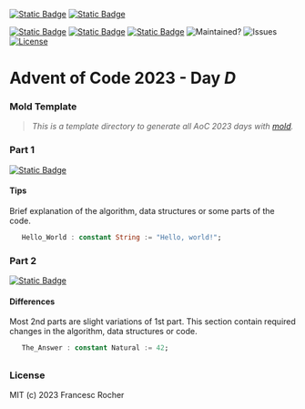 [![Static Badge](https://img.shields.io/badge/Advent_of_Ada-Coding_for_a_cause-darkviolet?style=for-the-badge)](https://blog.adacore.com/announcing-advent-of-ada-2023-coding-for-a-cause)
[![Static Badge](https://img.shields.io/badge/Posted_To-Forum_Ada_Lang-darkcyan?style=for-the-badge)](https://forum.ada-lang.io/t/charity-advent-of-ada-spark-2023-submissions)

[![Static Badge](https://img.shields.io/badge/AoC-2023-blue)](https://adventofcode.com/2023)
[![Static Badge](https://img.shields.io/badge/Ada-2022-blue)](https://ada-lang.io/docs/arm)
[![Static Badge](https://img.shields.io/badge/Build_with-Alire-blue)](https://alire.ada.dev/)
![Maintained?](https://img.shields.io/badge/Maintained%3F-yes-33aa33)
![Issues](https://img.shields.io/github/issues/rocher/advent-of-code.svg?label=Issues&color=grey)
[![License](https://img.shields.io/github/license/rocher/advent-of-code.svg?label=License&color=blue)](https://github.com/rocher/advent-of-code/blob/main/LICENSE)

##
# Advent of Code 2023 - Day *D*

### Mold Template

> *This is a template directory to generate all AoC 2023 days with [mold](https://rocher.github.io/mold).*

### Part 1
[![Static Badge](https://img.shields.io/badge/read-part__1.adb-blue)](src/part_1.adb.mold)

#### Tips

Brief explanation of the algorithm, data structures or some parts of the code.

```ada
   Hello_World : constant String := "Hello, world!";
```

### Part 2
[![Static Badge](https://img.shields.io/badge/read-part__2.adb-blue)](src/part_2.adb.mold)

#### Differences

Most 2nd parts are slight variations of 1st part. This section contain
required changes in the algorithm, data structures or code.

```ada
   The_Answer : constant Natural := 42;
```

##
### License
MIT (c) 2023 Francesc Rocher
